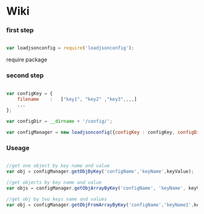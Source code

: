 # Wiki

### first step

```javascript

var loadjsonconfig = require('loadjsonconfig');

```
require package

### second step

```javascript

var configKey = {
    filename    :   ["key1", "key2" ,"key3",,,,]
    ,,,
};

var configDir = __dirname + '/config/';

var configManager = new loadjsonconfig({configKey : configKey, configDir :  configDir});


```

### Useage

```javascript

//get one object by key name and value
var obj = configManager.getObjByKey('configName','keyName',keyValue);

//get objects by key name and value
var objs = configManager.getObjArrayByKey('configName', 'keyName', keyValue);

//get obj by two keys name and values
var obj = configManager.getObjFromArrayByKey('configName','keyName1',keyValue1,'keyName2',keyValue2);


```
